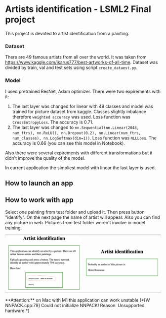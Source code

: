 # Artists identification - LSML2 Final project
This project is devoted to artist identification from a painting.

### Dataset
There are 49 famous artists from all over the world. It was taken from https://www.kaggle.com/ikarus777/best-artworks-of-all-time. Dataset was divided by train, val and test sets using script `create_dataest.py`. 

### Model
I used pretrained ResNet, Adam optimizer. There were two expirements with it:
1) The last layer was changed for linear with 49 classes and model was trained for picture dataset from kaggle. Classes slightly inbalance therefore `weighted accuracy` was used. Loss function was `CrossEntropyLoss`. The accuracy is 0.71.
2) The last layer was changed to `nn.Sequential(nn.Linear(2048, num_ftrs), nn.ReLU(), nn.Dropout(0.2), nn.Linear(num_ftrs, num_classes), nn.LogSoftmax(dim=1))`. Loss function was `NLLLoss`. The accuracy is 0.66 (you can see this model in Notebook). 

Also there were several expirements with different transformations but it didn't improve the quality of the model.

In current application the simpliest model with linear the last layer is used. 

## How to launch an app


## How to work with app
Select one painting from test folder and upload it. Then press button "identify". On the next page the name of artist will appear. Also you can find any picture in web. Pictures from test folder weren't involve in model training.

<table>
<tr>
  <td><img width="400" alt="Main page" src="screenshots/1.png"></td>
  <td><img width="400" alt="Main page" src="screenshots/2.png"></td>
</tr>
</table>
**Attention:** on Mac with M1 this application can work unstable (*[W NNPACK.cpp:79] Could not initialize NNPACK! Reason: Unsupported hardware.*)
